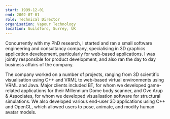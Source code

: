 ```yaml
---
start: 1999-12-01
end: 2002-07-01
role: Technical Director
organisation: Vapour Technology
location: Guildford, Surrey, UK
---
```

Concurrently with my PhD research, I started and ran a small software engineering and consultancy company,  specialising in 3D graphics application development, particularly for web-based applications. I was jointly responsible for product development, and also ran the day to day business affairs of the company. 

The company worked on a number of projects, ranging from 3D scientific visualisation using C++ and VRML to web-based virtual environments using VRML and Java. Major clients included BT, for whom we developed game-related applications for their Millennium Dome body scanner, and Ove Arup & Associates, for whom we developed visualisation software for structural simulations. We also developed various end-user 3D applications using C++ and OpenGL, which allowed users to pose, animate, and modify human avatar models.

